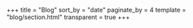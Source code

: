 +++
title = "Blog"
sort_by = "date"
paginate_by = 4
template = "blog/section.html" 
transparent = true
+++